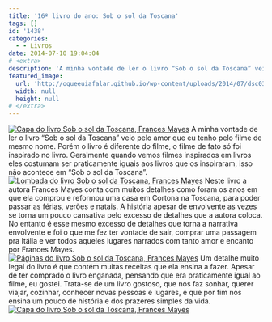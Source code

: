 ```yaml
---
title: '16º livro do ano: Sob o sol da Toscana'
tags: []
id: '1438'
categories:
  - - Livros
date: 2014-07-10 19:04:04
# <extra>
description: 'A minha vontade de ler o livro “Sob o sol da Toscana” veio pelo amor que eu tenho pelo filme de mesmo nome. Porém o livro é diferente do filme, o filme de fato só foi inspirado no livro. Geralmente quando vemos filmes inspirados em livros eles costumam ser praticamente iguais aos livros que os inspiraram, isso não acontece em “Sob o sol da Toscana”. Neste livro a autora Frances Mayes conta com muitos detalhes como foram os anos em que ela comprou e reformou uma casa em Cortona na Toscana, para poder passar as férias, verões e natais. A história apesar de envolvente as vezes se torna um pouco cansativa pelo excesso de detalhes que a autora coloca. No entanto é esse mesmo excesso de detalhes que torna a narrativa envolvente e foi o que me fez ter vontade &hellip;'
featured_image: 
  url: 'http://oqueeuiafalar.github.io/wp-content/uploads/2014/07/dsc03025.jpg'
  width: null
  height: null
# </extra>
---
```


[![Capa  do livro Sob o sol da Toscana, Frances Mayes](http://162.243.62.160/wp-content/uploads/2014/07/dsc03025.jpg)](http://162.243.62.160/wp-content/uploads/2014/07/dsc03025.jpg) A minha vontade de ler o livro “Sob o sol da Toscana” veio pelo amor que eu tenho pelo filme de mesmo nome. Porém o livro é diferente do filme, o filme de fato só foi inspirado no livro. Geralmente quando vemos filmes inspirados em livros eles costumam ser praticamente iguais aos livros que os inspiraram, isso não acontece em “Sob o sol da Toscana”. [![Lombada do livro Sob o sol da Toscana, Frances Mayes](http://162.243.62.160/wp-content/uploads/2014/07/dsc03027.jpg)](http://162.243.62.160/wp-content/uploads/2014/07/dsc03027.jpg) Neste livro a autora Frances Mayes conta com muitos detalhes como foram os anos em que ela comprou e reformou uma casa em Cortona na Toscana, para poder passar as férias, verões e natais. A história apesar de envolvente as vezes se torna um pouco cansativa pelo excesso de detalhes que a autora coloca. No entanto é esse mesmo excesso de detalhes que torna a narrativa envolvente e foi o que me fez ter vontade de sair, comprar uma passagem pra Itália e ver todos aqueles lugares narrados com tanto amor e encanto por Frances Mayes. [![Páginas do livro Sob o sol da Toscana, Frances Mayes](http://162.243.62.160/wp-content/uploads/2014/07/dsc03029.jpg)](http://162.243.62.160/wp-content/uploads/2014/07/dsc03029.jpg) Um detalhe muito legal do livro é que contém muitas receitas que ela ensina a fazer. Apesar de ter comprado o livro enganada, pensando que era praticamente igual ao filme, eu gostei. Trata-se de um livro gostoso, que nos faz sonhar, querer viajar, cozinhar, conhecer novas pessoas e lugares, e que por fim nos ensina um pouco de história e dos prazeres simples da vida. [![Capa do livro Sob o sol da Toscana, Frances Mayes](http://162.243.62.160/wp-content/uploads/2014/07/dsc03028.jpg)](http://162.243.62.160/wp-content/uploads/2014/07/dsc03028.jpg)
